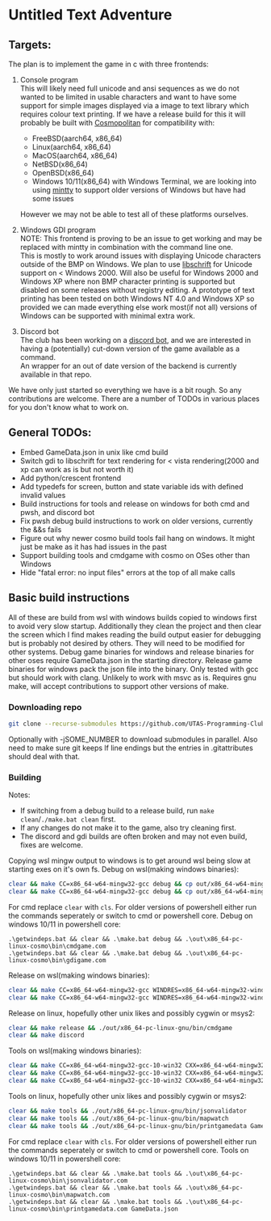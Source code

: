 # Untitled Text Adventure

## Targets:
The plan is to implement the game in c with three frontends:
1. Console program  
   This will likely need full unicode and ansi sequences as we do not wanted to be limited in usable characters and want to have some support for simple images displayed via a image to text library which requires colour text printing.
   If we have a release build for this it will probably be built with [Cosmopolitan](https://github.com/jart/cosmopolitan) for compatibility with:
   * FreeBSD(aarch64, x86_64)
   * Linux(aarch64, x86_64)
   * MacOS(aarch64, x86_64)
   * NetBSD(x86_64)
   * OpenBSD(x86_64)
   * Windows 10/11(x86_64) with Windows Terminal, we are looking into using [mintty](https://github.com/mintty/mintty) to support older versions of Windows but have had some issues

   However we may not be able to test all of these platforms ourselves.

2. Windows GDI program  
   NOTE: This frontend is proving to be an issue to get working and may be replaced with mintty in combination with the command line one.  
   This is mostly to work around issues with displaying Unicode characters outside of the BMP on Windows.
   We plan to use [libschrift](https://github.com/tomolt/libschrift) for Unicode support on < Windows 2000. Will also be useful for Windows 2000 and Windows XP where non BMP character printing is supported but disabled on some releases without registry editing.
   A prototype of text printing has been tested on both Windows NT 4.0 and Windows XP so provided we can made everything else work most(if not all) versions of Windows can be supported with minimal extra work.
3. Discord bot  
   The club has been working on a [discord bot](https://github.com/UTAS-Programming-Club/DiscordBot), and we are interested in having a (potentially) cut-down version of the game available as a command.  
   An wrapper for an out of date version of the backend is currently available in that repo.

We have only just started so everything we have is a bit rough. So any contributions are welcome. There are a number of TODOs in various places for you don't know what to work on.

## General TODOs:
* Embed GameData.json in unix like cmd build
* Switch gdi to libschrift for text rendering for < vista rendering(2000 and xp can work as is but not worth it)
* Add python/crescent frontend
* Add typedefs for screen, button and state variable ids with defined invalid values
* Build instructions for tools and release on windows for both cmd and pwsh, and discord bot
* Fix pwsh debug build instructions to work on older versions, currently the &&s fails
* Figure out why newer cosmo build tools fail hang on windows. It might just be make as it has had issues in the past
* Support building tools and cmdgame with cosmo on OSes other than Windows
* Hide "fatal error: no input files" errors at the top of all make calls

## Basic build instructions
All of these are build from wsl with windows builds copied to windows first to avoid very slow startup. Additionally they clean the project and then clear the screen which I find makes reading the build output easier for debugging but is probably not desired by others. They will need to be modified for other systems.
Debug game binaries for windows and release binaries for other oses require GameData.json in the starting directory.
Release game binaries for windows pack the json file into the binary.
Only tested with gcc but should work with clang. Unlikely to work with msvc as is.
Requires gnu make, will accept contributions to support other versions of make.

### Downloading repo
```sh
git clone --recurse-submodules https://github.com/UTAS-Programming-Club/UntitledTextAdventure.git
```
Optionally with -jSOME_NUMBER to download submodules in parallel.
Also need to make sure git keeps lf line endings but the entries in .gitattributes should deal with that.

### Building
Notes:
* If switching from a debug build to a release build, run `make clean`/`./make.bat clean` first.
* If any changes do not make it to the game, also try cleaning first.
* The discord and gdi builds are often broken and may not even build, fixes are welcome.

Copying wsl mingw output to windows is to get around wsl being slow at starting exes on it's own fs.
Debug on wsl(making windows binaries):
```sh
clear && make CC=x86_64-w64-mingw32-gcc debug && cp out/x86_64-w64-mingw32/bin/cmdgame.exe /mnt/c/Projects/PCGame/Windows/ && /mnt/c/Projects/PCGame/Windows/cmdgame.exe
clear && make CC=x86_64-w64-mingw32-gcc debug && cp out/x86_64-w64-mingw32/bin/gdigame.exe /mnt/c/Projects/PCGame/Windows/ && /mnt/c/Projects/PCGame/Windows/gdigame.exe
```

For cmd replace `clear` with `cls`.
For older versions of powershell either run the commands seperately or switch to cmd or powershell core.
Debug on windows 10/11 in powershell core:
```pwsh
.\getwindeps.bat && clear && .\make.bat debug && .\out\x86_64-pc-linux-cosmo\bin\cmdgame.com
.\getwindeps.bat && clear && .\make.bat debug && .\out\x86_64-pc-linux-cosmo\bin\gdigame.com
```

Release on wsl(making windows binaries):
```sh
clear && make CC=x86_64-w64-mingw32-gcc WINDRES=x86_64-w64-mingw32-windres release && cp out/x86_64-w64-mingw32/bin/cmdgame.exe /mnt/c/Projects/PCGame/Windows/ && /mnt/c/Projects/PCGame/Windows/cmdgame.exe
clear && make CC=x86_64-w64-mingw32-gcc WINDRES=x86_64-w64-mingw32-windres release && cp out/x86_64-w64-mingw32/bin/gdigame.exe /mnt/c/Projects/PCGame/Windows/ && /mnt/c/Projects/PCGame/Windows/gdigame.exe
```

Release on linux, hopefully other unix likes and possibly cygwin or msys2:
```sh
clear && make release && ./out/x86_64-pc-linux-gnu/bin/cmdgame
clear && make discord
```

Tools on wsl(making windows binaries):
```sh
clear && make CC=x86_64-w64-mingw32-gcc-10-win32 CXX=x86_64-w64-mingw32-g++-win32 tools && cp out/x86_64-w64-mingw32/bin/jsonvalidator.exe /mnt/c/Projects/PCGame/Windows/ && /mnt/c/Projects/PCGame/Windows/jsonvalidator.exe
clear && make CC=x86_64-w64-mingw32-gcc-10-win32 CXX=x86_64-w64-mingw32-g++-win32 tools && cp out/x86_64-w64-mingw32/bin/mapwatch.exe /mnt/c/Projects/PCGame/Windows/ && /mnt/c/Projects/PCGame/Windows/mapwatch.exe
clear && make CC=x86_64-w64-mingw32-gcc-10-win32 CXX=x86_64-w64-mingw32-g++-win32 tools && cp out/x86_64-w64-mingw32/bin/printgamedata.exe /mnt/c/Projects/PCGame/Windows/ && /mnt/c/Projects/PCGame/Windows/printgamedata.exe GameData.json
```

Tools on linux, hopefully other unix likes and possibly cygwin or msys2:
```sh
clear && make tools && ./out/x86_64-pc-linux-gnu/bin/jsonvalidator
clear && make tools && ./out/x86_64-pc-linux-gnu/bin/mapwatch
clear && make tools && ./out/x86_64-pc-linux-gnu/bin/printgamedata GameData.json
```

For cmd replace `clear` with `cls`.
For older versions of powershell either run the commands seperately or switch to cmd or powershell core.
Tools on windows 10/11 in powershell core:
```pwsh
.\getwindeps.bat && clear && .\make.bat tools && .\out\x86_64-pc-linux-cosmo\bin\jsonvalidator.com
.\getwindeps.bat && clear && .\make.bat tools && .\out\x86_64-pc-linux-cosmo\bin\mapwatch.com
.\getwindeps.bat && clear && .\make.bat tools && .\out\x86_64-pc-linux-cosmo\bin\printgamedata.com GameData.json
```
